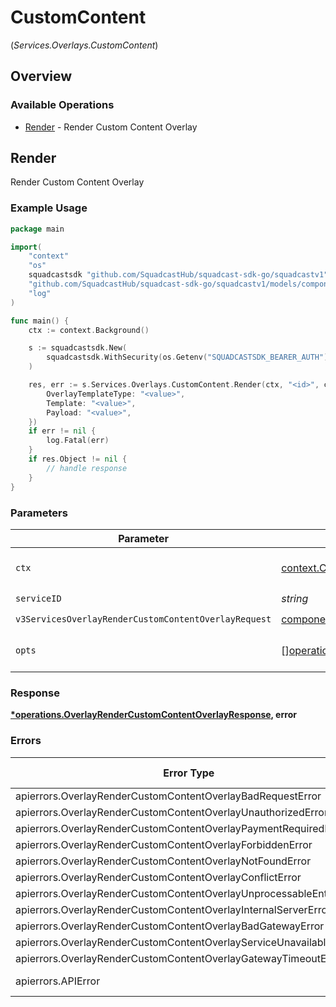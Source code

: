 # CustomContent
(*Services.Overlays.CustomContent*)

## Overview

### Available Operations

* [Render](#render) - Render Custom Content Overlay

## Render

Render Custom Content Overlay

### Example Usage

<!-- UsageSnippet language="go" operationID="Overlay_renderCustomContentOverlay" method="post" path="/v3/services/{serviceID}/overlays/custom-content/render" -->
```go
package main

import(
	"context"
	"os"
	squadcastsdk "github.com/SquadcastHub/squadcast-sdk-go/squadcastv1"
	"github.com/SquadcastHub/squadcast-sdk-go/squadcastv1/models/components"
	"log"
)

func main() {
    ctx := context.Background()

    s := squadcastsdk.New(
        squadcastsdk.WithSecurity(os.Getenv("SQUADCASTSDK_BEARER_AUTH")),
    )

    res, err := s.Services.Overlays.CustomContent.Render(ctx, "<id>", components.V3ServicesOverlayRenderCustomContentOverlayRequest{
        OverlayTemplateType: "<value>",
        Template: "<value>",
        Payload: "<value>",
    })
    if err != nil {
        log.Fatal(err)
    }
    if res.Object != nil {
        // handle response
    }
}
```

### Parameters

| Parameter                                                                                                                                      | Type                                                                                                                                           | Required                                                                                                                                       | Description                                                                                                                                    |
| ---------------------------------------------------------------------------------------------------------------------------------------------- | ---------------------------------------------------------------------------------------------------------------------------------------------- | ---------------------------------------------------------------------------------------------------------------------------------------------- | ---------------------------------------------------------------------------------------------------------------------------------------------- |
| `ctx`                                                                                                                                          | [context.Context](https://pkg.go.dev/context#Context)                                                                                          | :heavy_check_mark:                                                                                                                             | The context to use for the request.                                                                                                            |
| `serviceID`                                                                                                                                    | *string*                                                                                                                                       | :heavy_check_mark:                                                                                                                             | N/A                                                                                                                                            |
| `v3ServicesOverlayRenderCustomContentOverlayRequest`                                                                                           | [components.V3ServicesOverlayRenderCustomContentOverlayRequest](../../models/components/v3servicesoverlayrendercustomcontentoverlayrequest.md) | :heavy_check_mark:                                                                                                                             | N/A                                                                                                                                            |
| `opts`                                                                                                                                         | [][operations.Option](../../models/operations/option.md)                                                                                       | :heavy_minus_sign:                                                                                                                             | The options for this request.                                                                                                                  |

### Response

**[*operations.OverlayRenderCustomContentOverlayResponse](../../models/operations/overlayrendercustomcontentoverlayresponse.md), error**

### Errors

| Error Type                                                          | Status Code                                                         | Content Type                                                        |
| ------------------------------------------------------------------- | ------------------------------------------------------------------- | ------------------------------------------------------------------- |
| apierrors.OverlayRenderCustomContentOverlayBadRequestError          | 400                                                                 | application/json                                                    |
| apierrors.OverlayRenderCustomContentOverlayUnauthorizedError        | 401                                                                 | application/json                                                    |
| apierrors.OverlayRenderCustomContentOverlayPaymentRequiredError     | 402                                                                 | application/json                                                    |
| apierrors.OverlayRenderCustomContentOverlayForbiddenError           | 403                                                                 | application/json                                                    |
| apierrors.OverlayRenderCustomContentOverlayNotFoundError            | 404                                                                 | application/json                                                    |
| apierrors.OverlayRenderCustomContentOverlayConflictError            | 409                                                                 | application/json                                                    |
| apierrors.OverlayRenderCustomContentOverlayUnprocessableEntityError | 422                                                                 | application/json                                                    |
| apierrors.OverlayRenderCustomContentOverlayInternalServerError      | 500                                                                 | application/json                                                    |
| apierrors.OverlayRenderCustomContentOverlayBadGatewayError          | 502                                                                 | application/json                                                    |
| apierrors.OverlayRenderCustomContentOverlayServiceUnavailableError  | 503                                                                 | application/json                                                    |
| apierrors.OverlayRenderCustomContentOverlayGatewayTimeoutError      | 504                                                                 | application/json                                                    |
| apierrors.APIError                                                  | 4XX, 5XX                                                            | \*/\*                                                               |